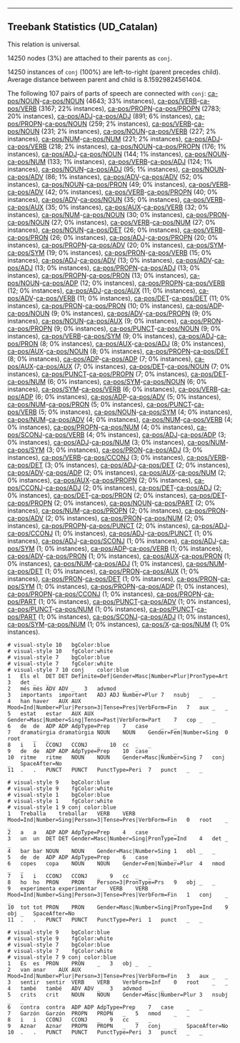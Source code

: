 

--------------------------------------------------------------------------------

## Treebank Statistics (UD_Catalan)

This relation is universal.

14250 nodes (3%) are attached to their parents as `conj`.

14250 instances of `conj` (100%) are left-to-right (parent precedes child).
Average distance between parent and child is 8.15929824561404.

The following 107 pairs of parts of speech are connected with `conj`: [ca-pos/NOUN]()-[ca-pos/NOUN]() (4643; 33% instances), [ca-pos/VERB]()-[ca-pos/VERB]() (3167; 22% instances), [ca-pos/PROPN]()-[ca-pos/PROPN]() (2783; 20% instances), [ca-pos/ADJ]()-[ca-pos/ADJ]() (891; 6% instances), [ca-pos/PROPN]()-[ca-pos/NOUN]() (259; 2% instances), [ca-pos/VERB]()-[ca-pos/NOUN]() (231; 2% instances), [ca-pos/NOUN]()-[ca-pos/VERB]() (227; 2% instances), [ca-pos/NUM]()-[ca-pos/NUM]() (221; 2% instances), [ca-pos/ADJ]()-[ca-pos/VERB]() (218; 2% instances), [ca-pos/NOUN]()-[ca-pos/PROPN]() (176; 1% instances), [ca-pos/ADJ]()-[ca-pos/NOUN]() (144; 1% instances), [ca-pos/NOUN]()-[ca-pos/NUM]() (133; 1% instances), [ca-pos/VERB]()-[ca-pos/ADJ]() (124; 1% instances), [ca-pos/NOUN]()-[ca-pos/ADJ]() (95; 1% instances), [ca-pos/NOUN]()-[ca-pos/ADV]() (86; 1% instances), [ca-pos/ADV]()-[ca-pos/ADV]() (52; 0% instances), [ca-pos/NOUN]()-[ca-pos/PRON]() (49; 0% instances), [ca-pos/VERB]()-[ca-pos/ADV]() (42; 0% instances), [ca-pos/VERB]()-[ca-pos/PROPN]() (40; 0% instances), [ca-pos/ADV]()-[ca-pos/NOUN]() (35; 0% instances), [ca-pos/VERB]()-[ca-pos/AUX]() (35; 0% instances), [ca-pos/AUX]()-[ca-pos/VERB]() (32; 0% instances), [ca-pos/NUM]()-[ca-pos/NOUN]() (30; 0% instances), [ca-pos/PRON]()-[ca-pos/NOUN]() (27; 0% instances), [ca-pos/VERB]()-[ca-pos/NUM]() (27; 0% instances), [ca-pos/NOUN]()-[ca-pos/DET]() (26; 0% instances), [ca-pos/VERB]()-[ca-pos/PRON]() (26; 0% instances), [ca-pos/ADJ]()-[ca-pos/PROPN]() (20; 0% instances), [ca-pos/PROPN]()-[ca-pos/ADV]() (20; 0% instances), [ca-pos/SYM]()-[ca-pos/SYM]() (19; 0% instances), [ca-pos/PRON]()-[ca-pos/VERB]() (15; 0% instances), [ca-pos/ADJ]()-[ca-pos/ADV]() (13; 0% instances), [ca-pos/ADV]()-[ca-pos/ADJ]() (13; 0% instances), [ca-pos/PROPN]()-[ca-pos/ADJ]() (13; 0% instances), [ca-pos/PROPN]()-[ca-pos/PRON]() (13; 0% instances), [ca-pos/NOUN]()-[ca-pos/ADP]() (12; 0% instances), [ca-pos/PROPN]()-[ca-pos/VERB]() (12; 0% instances), [ca-pos/ADJ]()-[ca-pos/AUX]() (11; 0% instances), [ca-pos/ADV]()-[ca-pos/VERB]() (11; 0% instances), [ca-pos/DET]()-[ca-pos/DET]() (11; 0% instances), [ca-pos/PRON]()-[ca-pos/PRON]() (10; 0% instances), [ca-pos/ADP]()-[ca-pos/NOUN]() (9; 0% instances), [ca-pos/ADV]()-[ca-pos/PROPN]() (9; 0% instances), [ca-pos/NOUN]()-[ca-pos/AUX]() (9; 0% instances), [ca-pos/PRON]()-[ca-pos/PROPN]() (9; 0% instances), [ca-pos/PUNCT]()-[ca-pos/NOUN]() (9; 0% instances), [ca-pos/VERB]()-[ca-pos/SYM]() (9; 0% instances), [ca-pos/ADJ]()-[ca-pos/PRON]() (8; 0% instances), [ca-pos/AUX]()-[ca-pos/ADJ]() (8; 0% instances), [ca-pos/AUX]()-[ca-pos/NOUN]() (8; 0% instances), [ca-pos/PROPN]()-[ca-pos/DET]() (8; 0% instances), [ca-pos/ADP]()-[ca-pos/ADP]() (7; 0% instances), [ca-pos/AUX]()-[ca-pos/AUX]() (7; 0% instances), [ca-pos/DET]()-[ca-pos/NOUN]() (7; 0% instances), [ca-pos/PUNCT]()-[ca-pos/PROPN]() (7; 0% instances), [ca-pos/DET]()-[ca-pos/NUM]() (6; 0% instances), [ca-pos/SYM]()-[ca-pos/NOUN]() (6; 0% instances), [ca-pos/SYM]()-[ca-pos/VERB]() (6; 0% instances), [ca-pos/VERB]()-[ca-pos/ADP]() (6; 0% instances), [ca-pos/ADP]()-[ca-pos/ADV]() (5; 0% instances), [ca-pos/NUM]()-[ca-pos/PRON]() (5; 0% instances), [ca-pos/PUNCT]()-[ca-pos/VERB]() (5; 0% instances), [ca-pos/NOUN]()-[ca-pos/SYM]() (4; 0% instances), [ca-pos/NUM]()-[ca-pos/ADV]() (4; 0% instances), [ca-pos/NUM]()-[ca-pos/VERB]() (4; 0% instances), [ca-pos/PROPN]()-[ca-pos/NUM]() (4; 0% instances), [ca-pos/SCONJ]()-[ca-pos/VERB]() (4; 0% instances), [ca-pos/ADJ]()-[ca-pos/ADP]() (3; 0% instances), [ca-pos/ADJ]()-[ca-pos/NUM]() (3; 0% instances), [ca-pos/NUM]()-[ca-pos/SYM]() (3; 0% instances), [ca-pos/PRON]()-[ca-pos/ADJ]() (3; 0% instances), [ca-pos/VERB]()-[ca-pos/CCONJ]() (3; 0% instances), [ca-pos/VERB]()-[ca-pos/DET]() (3; 0% instances), [ca-pos/ADJ]()-[ca-pos/DET]() (2; 0% instances), [ca-pos/ADV]()-[ca-pos/ADP]() (2; 0% instances), [ca-pos/AUX]()-[ca-pos/NUM]() (2; 0% instances), [ca-pos/AUX]()-[ca-pos/PROPN]() (2; 0% instances), [ca-pos/CCONJ]()-[ca-pos/ADJ]() (2; 0% instances), [ca-pos/DET]()-[ca-pos/ADJ]() (2; 0% instances), [ca-pos/DET]()-[ca-pos/PRON]() (2; 0% instances), [ca-pos/DET]()-[ca-pos/PROPN]() (2; 0% instances), [ca-pos/NOUN]()-[ca-pos/PART]() (2; 0% instances), [ca-pos/NUM]()-[ca-pos/PROPN]() (2; 0% instances), [ca-pos/PRON]()-[ca-pos/ADV]() (2; 0% instances), [ca-pos/PRON]()-[ca-pos/NUM]() (2; 0% instances), [ca-pos/PROPN]()-[ca-pos/PUNCT]() (2; 0% instances), [ca-pos/ADJ]()-[ca-pos/CCONJ]() (1; 0% instances), [ca-pos/ADJ]()-[ca-pos/PUNCT]() (1; 0% instances), [ca-pos/ADJ]()-[ca-pos/SCONJ]() (1; 0% instances), [ca-pos/ADJ]()-[ca-pos/SYM]() (1; 0% instances), [ca-pos/ADP]()-[ca-pos/VERB]() (1; 0% instances), [ca-pos/ADV]()-[ca-pos/PRON]() (1; 0% instances), [ca-pos/AUX]()-[ca-pos/PRON]() (1; 0% instances), [ca-pos/NUM]()-[ca-pos/ADJ]() (1; 0% instances), [ca-pos/NUM]()-[ca-pos/DET]() (1; 0% instances), [ca-pos/PRON]()-[ca-pos/AUX]() (1; 0% instances), [ca-pos/PRON]()-[ca-pos/DET]() (1; 0% instances), [ca-pos/PRON]()-[ca-pos/SYM]() (1; 0% instances), [ca-pos/PROPN]()-[ca-pos/ADP]() (1; 0% instances), [ca-pos/PROPN]()-[ca-pos/CCONJ]() (1; 0% instances), [ca-pos/PROPN]()-[ca-pos/PART]() (1; 0% instances), [ca-pos/PUNCT]()-[ca-pos/ADV]() (1; 0% instances), [ca-pos/PUNCT]()-[ca-pos/NUM]() (1; 0% instances), [ca-pos/PUNCT]()-[ca-pos/PART]() (1; 0% instances), [ca-pos/SCONJ]()-[ca-pos/ADJ]() (1; 0% instances), [ca-pos/SYM]()-[ca-pos/NUM]() (1; 0% instances), [ca-pos/X]()-[ca-pos/NUM]() (1; 0% instances).


~~~ conllu
# visual-style 10	bgColor:blue
# visual-style 10	fgColor:white
# visual-style 7	bgColor:blue
# visual-style 7	fgColor:white
# visual-style 7 10 conj	color:blue
1	Els	el	DET	DET	Definite=Def|Gender=Masc|Number=Plur|PronType=Art	3	det	_	_
2	més	més	ADV	ADV	_	3	advmod	_	_
3	importants	important	ADJ	ADJ	Number=Plur	7	nsubj	_	_
4	han	haver	AUX	AUX	Mood=Ind|Number=Plur|Person=3|Tense=Pres|VerbForm=Fin	7	aux	_	_
5	estat	estar	AUX	AUX	Gender=Masc|Number=Sing|Tense=Past|VerbForm=Part	7	cop	_	_
6	de	de	ADP	ADP	AdpType=Prep	7	case	_	_
7	dramatúrgia	dramatúrgia	NOUN	NOUN	Gender=Fem|Number=Sing	0	root	_	_
8	i	i	CCONJ	CCONJ	_	10	cc	_	_
9	de	de	ADP	ADP	AdpType=Prep	10	case	_	_
10	ritme	ritme	NOUN	NOUN	Gender=Masc|Number=Sing	7	conj	_	SpaceAfter=No
11	.	.	PUNCT	PUNCT	PunctType=Peri	7	punct	_	_

~~~


~~~ conllu
# visual-style 9	bgColor:blue
# visual-style 9	fgColor:white
# visual-style 1	bgColor:blue
# visual-style 1	fgColor:white
# visual-style 1 9 conj	color:blue
1	Treballa	treballar	VERB	VERB	Mood=Ind|Number=Sing|Person=3|Tense=Pres|VerbForm=Fin	0	root	_	_
2	a	a	ADP	ADP	AdpType=Prep	4	case	_	_
3	un	un	DET	DET	Gender=Masc|Number=Sing|PronType=Ind	4	det	_	_
4	bar	bar	NOUN	NOUN	Gender=Masc|Number=Sing	1	obl	_	_
5	de	de	ADP	ADP	AdpType=Prep	6	case	_	_
6	copes	copa	NOUN	NOUN	Gender=Fem|Number=Plur	4	nmod	_	_
7	i	i	CCONJ	CCONJ	_	9	cc	_	_
8	ho	ho	PRON	PRON	Person=3|PronType=Prs	9	obj	_	_
9	experimenta	experimentar	VERB	VERB	Mood=Ind|Number=Sing|Person=3|Tense=Pres|VerbForm=Fin	1	conj	_	_
10	tot	tot	PRON	PRON	Gender=Masc|Number=Sing|PronType=Ind	9	obj	_	SpaceAfter=No
11	.	.	PUNCT	PUNCT	PunctType=Peri	1	punct	_	_

~~~


~~~ conllu
# visual-style 9	bgColor:blue
# visual-style 9	fgColor:white
# visual-style 7	bgColor:blue
# visual-style 7	fgColor:white
# visual-style 7 9 conj	color:blue
1	Es	es	PRON	PRON	_	3	obj	_	_
2	van	anar	AUX	AUX	Mood=Ind|Number=Plur|Person=3|Tense=Pres|VerbForm=Fin	3	aux	_	_
3	sentir	sentir	VERB	VERB	VerbForm=Inf	0	root	_	_
4	també	també	ADV	ADV	_	3	advmod	_	_
5	crits	crit	NOUN	NOUN	Gender=Masc|Number=Plur	3	nsubj	_	_
6	contra	contra	ADP	ADP	AdpType=Prep	7	case	_	_
7	Garzón	Garzón	PROPN	PROPN	_	5	nmod	_	_
8	i	i	CCONJ	CCONJ	_	9	cc	_	_
9	Aznar	Aznar	PROPN	PROPN	_	7	conj	_	SpaceAfter=No
10	.	.	PUNCT	PUNCT	PunctType=Peri	3	punct	_	_

~~~


